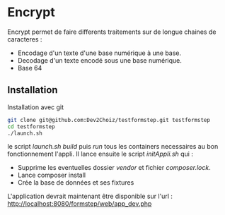 # Encrypt

Encrypt permet de faire differents traitements sur de longue chaines de caracteres :
- Encodage d'un texte d'une base numérique à une base.
- Decodage d'un texte encodé sous une base numérique.
- Base 64


## Installation

Installation avec git

```bash
git clone git@github.com:Dev2Choiz/testformstep.git testformstep
cd testformstep
./launch.sh
```

le script *launch.sh* *build* puis *run* tous les containers necessaires
au bon fonctionnement l'appli.
Il lance ensuite le script *initAppli.sh* qui :
- Supprime les eventuelles dossier *vendor* et fichier *composer.lock*.
- Lance composer install 
- Crée la base de données et ses fixtures
 
L'application devrait maintenant être disponible sur l'url :
[http://localhost:8080/formstep/web/app_dev.php](http://localhost:8080/formstep/web/app_dev.php)
